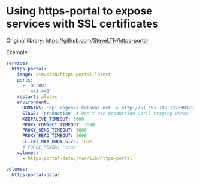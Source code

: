 # Using https-portal to expose services with SSL certificates

Original library: https://github.com/SteveLTN/https-portal

Example:

```yaml
services:
  https-portal:
    image: steveltn/https-portal:latest
    ports:
      - '80:80'
      - '443:443'
    restart: always
    environment:
      DOMAINS: 'api.cogenai.kalavai.net -> http://51.159.182.127:30379'
      STAGE: 'production' # Don't use production until staging works
      KEEPALIVE_TIMEOUT: 3600
      PROXY_CONNECT_TIMEOUT: 3600
      PROXY_SEND_TIMEOUT: 3600
      PROXY_READ_TIMEOUT: 3600
      CLIENT_MAX_BODY_SIZE: 100M
      # FORCE_RENEW: 'true'
    volumes: 
      - https-portal-data:/var/lib/https-portal

volumes:
  https-portal-data:
```